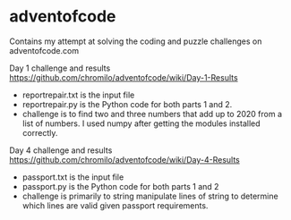 # adventofcode
Contains my attempt at solving the coding and puzzle challenges on adventofcode.com

Day 1 challenge and results https://github.com/chromilo/adventofcode/wiki/Day-1-Results
- reportrepair.txt is the input file
- reportrepair.py is the Python code for both parts 1 and 2. 
- challenge is to find two and three numbers that add up to 2020 from a list of numbers. I used numpy after getting the modules installed correctly.

Day 4 challenge and results https://github.com/chromilo/adventofcode/wiki/Day-4-Results
- passport.txt is the input file
- passport.py is the Python code for both parts 1 and 2
- challenge is primarily to string manipulate lines of string to determine which lines are valid given passport requirements.
